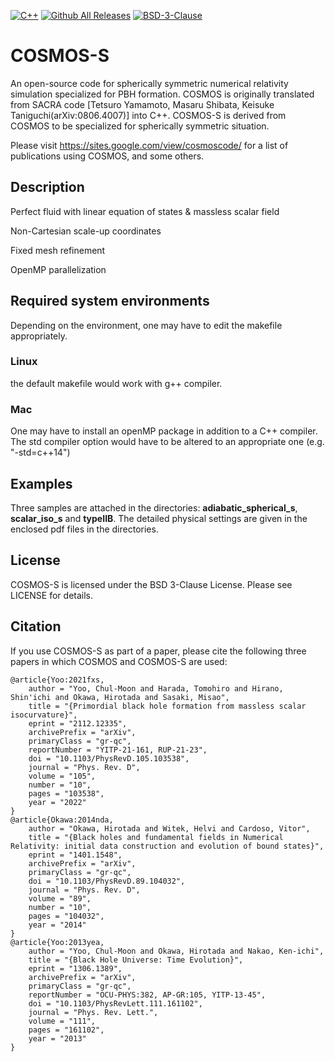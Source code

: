 [![C++](https://custom-icon-badges.herokuapp.com/badge/C++-f34b7d.svg?logo=Cplusplus&logoColor=white)]()
[![Github All Releases](https://img.shields.io/github/downloads/atom/atom/total.svg?style=flat)]()
[![BSD-3-Clause](https://custom-icon-badges.herokuapp.com/badge/license-BSD%203%20Clause-8BB80A.svg?logo=law&logoColor=white)]()

# COSMOS-S
<!-- 
[![status](https://joss.theoj.org/papers/af52e7f1b7637bfa68818fde7c1a34de/status.svg)](https://joss.theoj.org/papers/af52e7f1b7637bfa68818fde7c1a34de)
[![DOI](https://zenodo.org/badge/118786602.svg)](https://zenodo.org/badge/latestdoi/118786602) -->

An open-source code for spherically symmetric numerical relativity simulation specialized for PBH formation. 
COSMOS is originally translated from SACRA code [Tetsuro Yamamoto, Masaru Shibata, Keisuke Taniguchi(arXiv:0806.4007)] into C++.
COSMOS-S is derived from COSMOS to be specialized for spherically symmetric situation.

Please visit https://sites.google.com/view/cosmoscode/ for a list of publications using COSMOS, and some others.

<!-- ## Getting started
Detailed installation instructions and usage examples are available in
our [wiki](https://github.com/GRChombo/GRChombo/wiki), with the home page giving guidance on where to start. -->

## Description
Perfect fluid with linear equation of states & massless scalar field

Non-Cartesian scale-up coordinates

Fixed mesh refinement

OpenMP parallelization 

## Required system environments
Depending on the environment, one may have to edit the makefile appropriately. 

### Linux
the default makefile would work with g++ compiler.

### Mac
One may have to install an openMP package in addition to a C++ compiler. 
The std compiler option would have to be altered to an appropriate one (e.g. "-std=c++14")

<!-- ### Note
When performing test calculations on a low-spec PC, such as a laptop PC, the calculation speed (especially for the apparent horizon finder) may drop significantly unless the number of threads for openMP is kept small. For such test calculations, a user may have to limit the number of cores to one or at most a few with "export OMP_NUM_THREADS=x" (x: number of threads). -->

## Examples
Three samples are attached in the directories: **adiabatic_spherical_s**, **scalar_iso_s** and **typeIIB**. The detailed physical settings are given in the enclosed pdf files in the directories. 

## License
COSMOS-S is licensed under the BSD 3-Clause License. Please see LICENSE for details.

## Citation
If you use COSMOS-S as part of a paper, please cite the following three papers in which COSMOS and COSMOS-S are used:

```
@article{Yoo:2021fxs,
    author = "Yoo, Chul-Moon and Harada, Tomohiro and Hirano, Shin'ichi and Okawa, Hirotada and Sasaki, Misao",
    title = "{Primordial black hole formation from massless scalar isocurvature}",
    eprint = "2112.12335",
    archivePrefix = "arXiv",
    primaryClass = "gr-qc",
    reportNumber = "YITP-21-161, RUP-21-23",
    doi = "10.1103/PhysRevD.105.103538",
    journal = "Phys. Rev. D",
    volume = "105",
    number = "10",
    pages = "103538",
    year = "2022"
}
@article{Okawa:2014nda,
    author = "Okawa, Hirotada and Witek, Helvi and Cardoso, Vitor",
    title = "{Black holes and fundamental fields in Numerical Relativity: initial data construction and evolution of bound states}",
    eprint = "1401.1548",
    archivePrefix = "arXiv",
    primaryClass = "gr-qc",
    doi = "10.1103/PhysRevD.89.104032",
    journal = "Phys. Rev. D",
    volume = "89",
    number = "10",
    pages = "104032",
    year = "2014"
}
@article{Yoo:2013yea,
    author = "Yoo, Chul-Moon and Okawa, Hirotada and Nakao, Ken-ichi",
    title = "{Black Hole Universe: Time Evolution}",
    eprint = "1306.1389",
    archivePrefix = "arXiv",
    primaryClass = "gr-qc",
    reportNumber = "OCU-PHYS:382, AP-GR:105, YITP-13-45",
    doi = "10.1103/PhysRevLett.111.161102",
    journal = "Phys. Rev. Lett.",
    volume = "111",
    pages = "161102",
    year = "2013"
}
```
